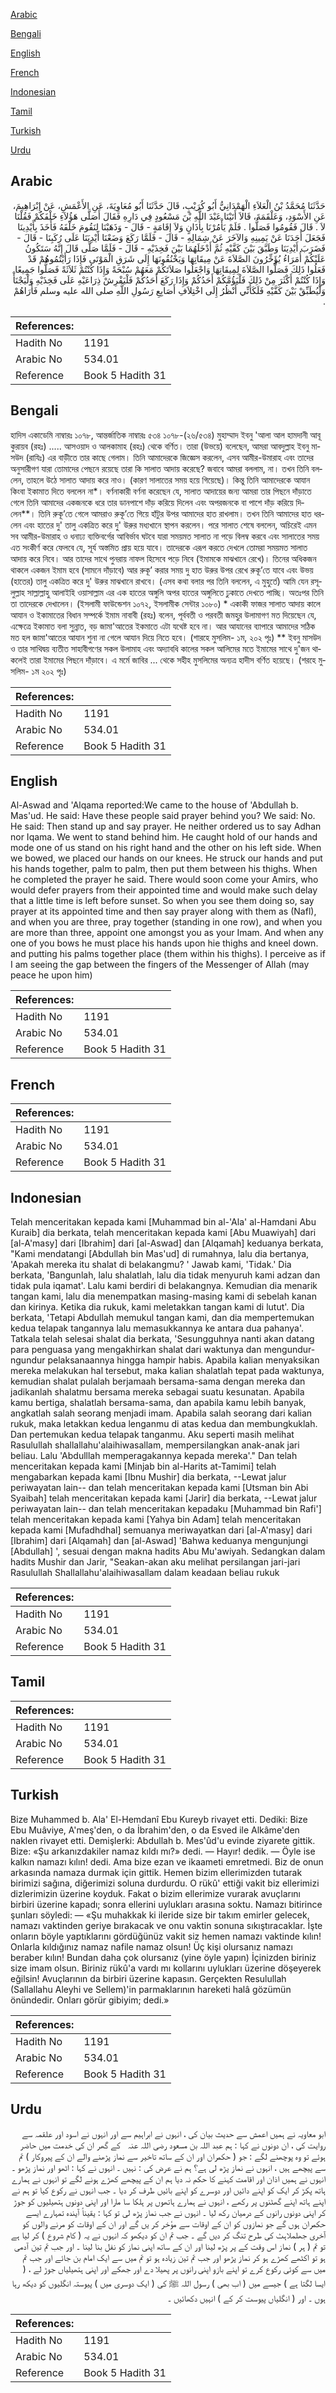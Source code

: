 [Arabic](#arabic)

[Bengali](#bengali)

[English](#english)

[French](#french)

[Indonesian](#indonesian)

[Tamil](#tamil)

[Turkish](#turkish)

[Urdu](#urdu)

## Arabic


<div dir="rtl" lang="ar" style={{fontSize:'larger',backgroundColor:'#f8f9fa',padding:20}}>
حَدَّثَنَا مُحَمَّدُ بْنُ الْعَلاَءِ الْهَمْدَانِيُّ أَبُو كُرَيْبٍ، قَالَ حَدَّثَنَا أَبُو مُعَاوِيَةَ، عَنِ الأَعْمَشِ، عَنْ إِبْرَاهِيمَ، عَنِ الأَسْوَدِ، وَعَلْقَمَةَ، قَالاَ أَتَيْنَا عَبْدَ اللَّهِ بْنَ مَسْعُودٍ فِي دَارِهِ فَقَالَ أَصَلَّى هَؤُلاَءِ خَلْفَكُمْ فَقُلْنَا لاَ ‏.‏ قَالَ فَقُومُوا فَصَلُّوا ‏.‏ فَلَمْ يَأْمُرْنَا بِأَذَانٍ وَلاَ إِقَامَةٍ - قَالَ - وَذَهَبْنَا لِنَقُومَ خَلْفَهُ فَأَخَذَ بِأَيْدِينَا فَجَعَلَ أَحَدَنَا عَنْ يَمِينِهِ وَالآخَرَ عَنْ شِمَالِهِ - قَالَ - فَلَمَّا رَكَعَ وَضَعْنَا أَيْدِيَنَا عَلَى رُكَبِنَا - قَالَ - فَضَرَبَ أَيْدِيَنَا وَطَبَّقَ بَيْنَ كَفَّيْهِ ثُمَّ أَدْخَلَهُمَا بَيْنَ فَخِذَيْهِ - قَالَ - فَلَمَّا صَلَّى قَالَ إِنَّهُ سَتَكُونُ عَلَيْكُمْ أُمَرَاءُ يُؤَخِّرُونَ الصَّلاَةَ عَنْ مِيقَاتِهَا وَيَخْنُقُونَهَا إِلَى شَرَقِ الْمَوْتَى فَإِذَا رَأَيْتُمُوهُمْ قَدْ فَعَلُوا ذَلِكَ فَصَلُّوا الصَّلاَةَ لِمِيقَاتِهَا وَاجْعَلُوا صَلاَتَكُمْ مَعَهُمْ سُبْحَةً وَإِذَا كُنْتُمْ ثَلاَثَةً فَصَلُّوا جَمِيعًا وَإِذَا كُنْتُمْ أَكْثَرَ مِنْ ذَلِكَ فَلْيَؤُمَّكُمْ أَحَدُكُمْ وَإِذَا رَكَعَ أَحَدُكُمْ فَلْيَفْرِشْ ذِرَاعَيْهِ عَلَى فَخِذَيْهِ وَلْيَجْنَأْ وَلْيُطَبِّقْ بَيْنَ كَفَّيْهِ فَلَكَأَنِّي أَنْظُرُ إِلَى اخْتِلاَفِ أَصَابِعِ رَسُولِ اللَّهِ صلى الله عليه وسلم فَأَرَاهُمْ ‏.‏
</div>
<div style={{backgroundColor:'#f8f9fa',padding:20, marginBottom: 10}}><table> <thead> <tr> <th>References:</th> <th></th> </tr> </thead> <tbody><tr><td>Hadith No</td><td>1191</td></tr><tr><td>Arabic No</td><td>534.01</td></tr><tr><td>Reference</td><td>Book 5 Hadith 31</td></tr></tbody></table></div>

## Bengali


<div dir="ltr" lang="bn" style={{fontSize:'larger',backgroundColor:'#f8f9fa',padding:20}}>
হাদিস একাডেমি নাম্বারঃ ১০৭৮, আন্তর্জাতিক নাম্বারঃ ৫৩৪ ১০৭৮-(২৬/৫৩৪) মুহাম্মাদ ইবনু 'আলা আল হামদানী আবূ কুরায়ব (রহঃ) ..... আসওয়াদ ও আলকামাহ (রহঃ) থেকে বর্ণিত। তারা (উভয়ে) বলেছেন, আমরা আবদুল্লাহ ইবনু মাসউদ (রাযিঃ) এর বাড়ীতে তার কাছে গেলাম। তিনি আমাদেরকে জিজ্ঞেস করলেন, এসব আমীর-উমারাহ এবং তাদের অনুসারীগণ যারা তোমাদের পেছনে রয়েছে তারা কি সালাত আদায় করেছে? জবাবে আমরা বললাম, না। তখন তিনি বললেন, তাহলে উঠে সালাত আদায় করে নাও। (কারণ সালাতের সময় হয়ে গিয়েছে)। কিন্তু তিনি আমাদেরকে আযান কিংবা ইকামাত দিতে বললেন না*। বর্ণনাকারী বর্ণনা করেছেন যে, সালাত আদায়ের জন্য আমরা তার পিছনে দাঁড়াতে গেলে তিনি আমাদের একজনকে ধরে তার ডানপাশে দাঁড় করিয়ে দিলেন এবং অপরজনকে বা পাশে দাঁড় করিয়ে দিলেন**। তিনি রুকূ’তে গেলে আমরাও রুকূ’তে গিয়ে হাঁটুর উপর আমাদের হাত রাখলাম। তখন তিনি আমাদের হাত ধরলেন এবং হাতের দু' তালু একত্রিত করে দু' উরুর মধ্যখানে স্থাপন করলেন। পরে সালাত শেষে বললেন, অচিরেই এমন সব আমীর-উমারাহ ও ধনাঢ্য ব্যক্তিবর্গের আবির্ভাব ঘটবে যারা সময়মত সালাত না পড়ে বিলম্ব করবে এবং সালাতের সময় এত সংকীর্ণ করে ফেলবে যে, সূর্য অস্তমিত প্রায় হয়ে যাবে। তাদেরকে এরূপ করতে দেখলে তোমরা সময়মত সালাত আদায় করে নিবে। আর তাদের সাথে পুনরায় নাফল হিসেবে পড়ে নিবে (ইমামকে মাঝখানে রেখে)। তিনের অধিকজন থাকলে একজন ইমাম হবে (সামনে দাঁড়াবে) আর রুকূ’ করার সময় দু হাত উরুর উপর রেখে রুকূ’তে যাবে এবং উভয় (হাতের) তালু একত্রিত করে দু' উরুর মাঝখানে রাখবে। (এসব কথা বলার পর তিনি বললেন, এ মুহুর্তে) আমি যেন রসূলুল্লাহ সাল্লাল্লাহু আলাইহি ওয়াসাল্লাম এর এক হাতের অঙ্গুলি অপর হাতের অঙ্গুলিতে ঢুকাতে দেখতে পাচ্ছি। অতঃপর তিনি তা তাদেরকে দেখালেন। (ইসলামী ফাউন্ডেশন ১০৭২, ইসলামীক সেন্টার ১০৮০) * একাকী ফাজর সালাত আদায় কালে আযান ও ইকামাতের বিধান সম্পর্কে ইমাম নাবাবী (রহঃ) বলেন, পূর্ববতী ও পরবতী জমহুর উলামাগণ মত দিয়েছেন যে, এক্ষেত্রে ইকামাত বলা সুন্নাত, বড় জামা'আতের ইকমাতে এটা যথেষ্ট হবে না। আর আযানের ব্যাপারে আমাদের সঠিক মত হল জামা'আতের আযান শুনা না গেলে আযান দিয়ে নিতে হবে। (শারহে মুসলিম- ১ম, ২০২ পৃঃ) ** ইবনু মাসউদ ও তার সাথিদ্বয় ব্যতীত সাহাবীগণের সকল উলামাহ এবং অদ্যাবধি কালের সকল আলিমের মতে ইমামের সাথে দু'জন থাকলেই তারা ইমামের পিছনে দাঁড়াবে। এ মর্মে জাবির ... থেকে সহীহ মুসলিমের অন্যত্র হাদীস বর্ণিত হয়েছে। (শরহে মুসলিম- ১ম ২০২ পৃঃ)
</div>
<div style={{backgroundColor:'#f8f9fa',padding:20, marginBottom: 10}}><table> <thead> <tr> <th>References:</th> <th></th> </tr> </thead> <tbody><tr><td>Hadith No</td><td>1191</td></tr><tr><td>Arabic No</td><td>534.01</td></tr><tr><td>Reference</td><td>Book 5 Hadith 31</td></tr></tbody></table></div>

## English


<div dir="ltr" lang="en" style={{fontSize:'larger',backgroundColor:'#f8f9fa',padding:20}}>
Al-Aswad and 'Alqama reported:We came to the house of 'Abdullah b. Mas'ud. He said: Have these people said prayer behind you? We said: No. He said: Then stand up and say prayer. He neither ordered us to say Adhan nor Iqama. We went to stand behind him. He caught hold of our hands and mode one of us stand on his right hand and the other on his left side. When we bowed, we placed our hands on our knees. He struck our hands and put his hands together, palm to palm, then put them between his thighs. When he completed the prayer he said. There would soon come your Amirs, who would defer prayers from their appointed time and would make such delay that a little time is left before sunset. So when you see them doing so, say prayer at its appointed time and then say prayer along with them as (Nafl), and when you are three, pray together (standing in one row), and when you are more than three, appoint one amongst you as your Imam. And when any one of you bows he must place his hands upon hie thighs and kneel down. and putting his palms together place (them within his thighs). I perceive as if I am seeing the gap between the fingers of the Messenger of Allah (may peace he upon him)
</div>
<div style={{backgroundColor:'#f8f9fa',padding:20, marginBottom: 10}}><table> <thead> <tr> <th>References:</th> <th></th> </tr> </thead> <tbody><tr><td>Hadith No</td><td>1191</td></tr><tr><td>Arabic No</td><td>534.01</td></tr><tr><td>Reference</td><td>Book 5 Hadith 31</td></tr></tbody></table></div>

## French


<div dir="ltr" lang="fr" style={{fontSize:'larger',backgroundColor:'#f8f9fa',padding:20}}>

</div>
<div style={{backgroundColor:'#f8f9fa',padding:20, marginBottom: 10}}><table> <thead> <tr> <th>References:</th> <th></th> </tr> </thead> <tbody><tr><td>Hadith No</td><td>1191</td></tr><tr><td>Arabic No</td><td>534.01</td></tr><tr><td>Reference</td><td>Book 5 Hadith 31</td></tr></tbody></table></div>

## Indonesian


<div dir="ltr" lang="id" style={{fontSize:'larger',backgroundColor:'#f8f9fa',padding:20}}>
Telah menceritakan kepada kami [Muhammad bin al-'Ala' al-Hamdani Abu Kuraib] dia berkata, telah menceritakan kepada kami [Abu Muawiyah] dari [al-A'masy] dari [Ibrahim] dari [al-Aswad] dan [Alqamah] keduanya berkata, "Kami mendatangi [Abdullah bin Mas'ud] di rumahnya, lalu dia bertanya, 'Apakah mereka itu shalat di belakangmu? ' Jawab kami, 'Tidak.' Dia berkata, 'Bangunlah, lalu shalatlah, lalu dia tidak menyuruh kami adzan dan tidak pula iqamat'. Lalu kami berdiri di belakangnya. Kemudian dia menarik tangan kami, lalu dia menempatkan masing-masing kami di sebelah kanan dan kirinya. Ketika dia rukuk, kami meletakkan tangan kami di lutut'. Dia berkata, 'Tetapi Abdullah memukul tangan kami, dan dia mempertemukan kedua telapak tangannya lalu memasukkannya ke antara dua pahanya'. Tatkala telah selesai shalat dia berkata, 'Sesungguhnya nanti akan datang para penguasa yang mengakhirkan shalat dari waktunya dan mengundur-ngundur pelaksanaannya hingga hampir habis. Apabila kalian menyaksikan mereka melakukan hal tersebut, maka kalian shalatlah tepat pada waktunya, kemudian shalat pulalah berjamaah bersama-sama dengan mereka dan jadikanlah shalatmu bersama mereka sebagai suatu kesunatan. Apabila kamu bertiga, shalatlah bersama-sama, dan apabila kamu lebih banyak, angkatlah salah seorang menjadi imam. Apabila salah seorang dari kalian rukuk, maka letakkan kedua lenganmu di atas kedua dan membungkuklah. Dan pertemukan kedua telapak tanganmu. Aku seperti masih melihat Rasulullah shallallahu'alaihiwasallam, mempersilangkan anak-anak jari beliau. Lalu 'Abdulllah memperagakannya kepada mereka'." Dan telah menceritakan kepada kami [Minjab bin al-Harits at-Tamimi] telah mengabarkan kepada kami [Ibnu Mushir] dia berkata, --Lewat jalur periwayatan lain-- dan telah menceritakan kepada kami [Utsman bin Abi Syaibah] telah menceritakan kepada kami [Jarir] dia berkata, --Lewat jalur periwayatan lain-- dan telah menceritakan kepadaku [Muhammad bin Rafi'] telah menceritakan kepada kami [Yahya bin Adam] telah menceritakan kepada kami [Mufadhdhal] semuanya meriwayatkan dari [al-A'masy] dari [Ibrahim] dari [Alqamah] dan [al-Aswad] 'Bahwa keduanya mengunjungi [Abdullah] ', sesuai dengan makna hadits Abu Mu'awiyah. Sedangkan dalam hadits Mushir dan Jarir, "Seakan-akan aku melihat persilangan jari-jari Rasulullah Shallallahu'alaihiwasallam dalam keadaan beliau rukuk
</div>
<div style={{backgroundColor:'#f8f9fa',padding:20, marginBottom: 10}}><table> <thead> <tr> <th>References:</th> <th></th> </tr> </thead> <tbody><tr><td>Hadith No</td><td>1191</td></tr><tr><td>Arabic No</td><td>534.01</td></tr><tr><td>Reference</td><td>Book 5 Hadith 31</td></tr></tbody></table></div>

## Tamil


<div dir="ltr" lang="ta" style={{fontSize:'larger',backgroundColor:'#f8f9fa',padding:20}}>

</div>
<div style={{backgroundColor:'#f8f9fa',padding:20, marginBottom: 10}}><table> <thead> <tr> <th>References:</th> <th></th> </tr> </thead> <tbody><tr><td>Hadith No</td><td>1191</td></tr><tr><td>Arabic No</td><td>534.01</td></tr><tr><td>Reference</td><td>Book 5 Hadith 31</td></tr></tbody></table></div>

## Turkish


<div dir="ltr" lang="tr" style={{fontSize:'larger',backgroundColor:'#f8f9fa',padding:20}}>
Bize Muhammed b. Ala' El-Hemdanî Ebu Kureyb rivayet etti. Dediki: Bize Ebu Muâviye, A'meş'den, o da İbrahim'den, o da Esved ile Alkâme'den naklen rivayet etti. Demişlerki: Abdullah b. Mes'ûd'u evinde ziyarete gittik. Bize: «Şu arkanızdakiler namaz kıldı mı?» dedi. — Hayır! dedik. — Öyle ise kalkın namazı kılın! dedi. Ama bize ezan ve ikaameti emretmedi. Biz de onun arkasında namaza durmak için gittik. Hemen bizim ellerimizden tutarak birimizi sağına, diğerimizi soluna durdurdu. O rükû' ettiği vakit biz ellerimizi dizlerimizin üzerine koyduk. Fakat o bizim ellerimize vurarak avuçlarını birbiri üzerine kapadı; sonra ellerini uylukları arasına soktu. Namazı bitirince şunları söyledi: — «Şu muhakkak ki ileride size bir takım emirler gelecek, namazı vaktinden geriye bırakacak ve onu vaktin sonuna sıkıştıracaklar. İşte onların böyle yaptıklarını gördüğünüz vakit siz hemen namazı vaktinde kılın! Onlarla kıldığınız namaz nafile namaz olsun! Üç kişi olursanız namazı beraber kılın! Bundan daha çok olursanız (yine öyle yapın) İçinizden biriniz size imam olsun. Biriniz rükû'a vardı mı kollarını uylukları üzerine döşeyerek eğilsin! Avuçlarının da birbiri üzerine kapasın. Gerçekten Resulullah (Sallallahu Aleyhi ve Sellem)'in parmaklarının hareketi halâ gözümün önündedir. Onları görür gibiyim; dedi.»
</div>
<div style={{backgroundColor:'#f8f9fa',padding:20, marginBottom: 10}}><table> <thead> <tr> <th>References:</th> <th></th> </tr> </thead> <tbody><tr><td>Hadith No</td><td>1191</td></tr><tr><td>Arabic No</td><td>534.01</td></tr><tr><td>Reference</td><td>Book 5 Hadith 31</td></tr></tbody></table></div>

## Urdu


<div dir="rtl" lang="ur" style={{fontSize:'larger',backgroundColor:'#f8f9fa',padding:20}}>
ابو معاویہ نے ہمیں اعمش سے حدیث بیان کی ، انہوں نے ابراہیم سے اور انہوں نے اسود اور علقمہ سے روایت کی ، ان دونوں نے کہا : ہم عبد اللہ بن مسعود ‌رضی ‌اللہ ‌عنہ ‌ ‌ کے گھر ان کی خدمت میں حاضر ہوئے تو وہ پوچھنے لگے : جو ( حکمران اور ان کے ساتھ تاخیر سے نماز پڑھنے والے ان کے پیروکار ) تم سے پیچھے ہیں ، انہوں نے نماز پڑھ لی ہے؟ ہم نے عرض کی : نہیں ۔ انہوں نے کہا : اٹھو اور نماز پڑھو ۔ انہوں نے ہمیں اذان اور اقامت کہنے کا حکم نہ دیا ہم ان کے پیچھے کھڑے ہونے لگے تو انہوں نے ہمارے ہاتھ پکڑ کر ایک کو اپنے دائیں اور دوسرے کو اپنے بائیں طرف کر دیا ۔ جب انہوں نے رکوع کیا تو ہم نے اپنے ہاتھ اپنے گھٹنوں پر رکھے ، انہوں نے ہمارے ہاتھوں پر ہلکا سا مارا اور اپنی دونوں ہتھیلیوں کو جوڑ کر اپنی دونوں رانوں کے درمیان رکھ لیا ۔ انہوں نے جب نماز پڑھ لی تو کہا : یقیناً آیندہ تمہارے ایسے حکمران ہوں گے جو نمازوں کو ان کے اوقات سے مؤخر کر یں گے اور ان کے اوقات کو مرنے والوں کو آخری جھلملاہٹ کی طرح تنگ کر دیں گے ۔ جب تم ان کو دیکھو کہ انہوں نے یہ ( کام شروع ) کر لیا ہے تو تم ( ہر ) نماز اس وقت کے پر پڑھ لینا اور ان کے ساتھ اپنی نماز کو نفل بنا لینا ۔ اور جب تم تین آدمی ہو تو اکٹھے کھڑے ہو کر نماز پڑھو اور جب تم تین زیادہ ہو تو تم میں سے ایک امام بن جائے اور جب تم میں سے کوئی رکوع کرے تو اپنے بازو اپنی رانوں پر پھیلا دے اور جھکے اور اپنی ہتھیلیاں جوڑ لے ، ( ایسا لگتا ہے ) جیسے میں ( اب بھی ) رسول اللہ ﷺ کی ( ایک دوسری میں ) پیوستہ انگلیوں کو دیکھ رہا ہوں ۔ اور ( انگلیاں پیوست کر کے ) انہیں دکھائیں ۔
</div>
<div style={{backgroundColor:'#f8f9fa',padding:20, marginBottom: 10}}><table> <thead> <tr> <th>References:</th> <th></th> </tr> </thead> <tbody><tr><td>Hadith No</td><td>1191</td></tr><tr><td>Arabic No</td><td>534.01</td></tr><tr><td>Reference</td><td>Book 5 Hadith 31</td></tr></tbody></table></div>